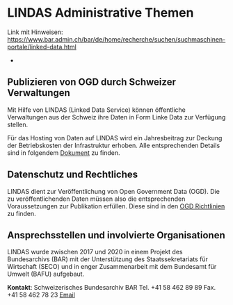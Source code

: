 # LINDAS Administrative Themen

Link mit Hinweisen: https://www.bar.admin.ch/bar/de/home/recherche/suchen/suchmaschinen-portale/linked-data.html

-

## Publizieren von OGD durch Schweizer Verwaltungen

Mit Hilfe von LINDAS (Linked Data Service) können öffentliche Verwaltungen aus der Schweiz ihre Daten in Form Linke Data zur Verfügung stellen.

Für das Hosting von Daten auf LINDAS wird ein Jahresbeitrag zur Deckung der Betriebskosten der Infrastruktur erhoben. Alle entsprechenden Details sind in folgendem [Dokument](https://www.bar.admin.ch/dam/bar/de/dokumente/diverses/lindas_dienstleistung.pdf.download.pdf/LINDAS_Dienstleistung_de.pdf) zu finden.

## Datenschutz und Rechtliches

LINDAS dient zur Veröffentlichung von Open Government Data (OGD). Die zu veröffentlichenden Daten müssen also die entsprechenden Voraussetzungen zur Publikation erfüllen. Diese sind in den [OGD Richtlinien](https://handbook.opendata.swiss/de/content/glossar/bibliothek/ogd-richtlinien.html) zu finden.

## Ansprechsstellen und involvierte Organisationen

LINDAS wurde zwischen 2017 und 2020 in einem Projekt des Bundesarchivs (BAR) mit der Unterstützung des Staatssekretariats für Wirtschaft (SECO) und in enger Zusammenarbeit mit dem Bundesamt für Umwelt (BAFU) aufgebaut.

**Kontakt**: 
Schweizerisches Bundesarchiv BAR
Tel. +41 58 462 89 89
Fax. +41 58 462 78 23
[Email](mailto:support.lindas@bar.admin.ch)

